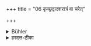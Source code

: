 +++
title = "06 कृच्छ्रद्वादशरात्रं वा चरेत्"

+++

<details><summary>Bühler</summary>

6. Or he may perform a Kṛcchra penance, which lasts twelve days.
</details>

<details><summary>हरदत्त-टीका</summary>

## सूत्रम्
कृच्छ्वादशरात्रं वा चरेत् ॥ ६ ॥  
## टिप्पनी
द्वादशरात्रसाध्यो व्रतविशेषः कृच्छ्रद्वादशरात्रः ॥ ६ ॥
</details>
